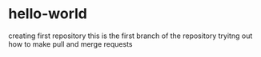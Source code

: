 # hello-world
creating first repository
this is the first branch of the repository
tryitng out how to make pull and merge requests
